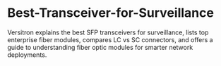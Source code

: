 # Best-Transceiver-for-Surveillance
Versitron explains the best SFP transceivers for surveillance, lists top enterprise fiber modules, compares LC vs SC connectors, and offers a guide to understanding fiber optic modules for smarter network deployments.
